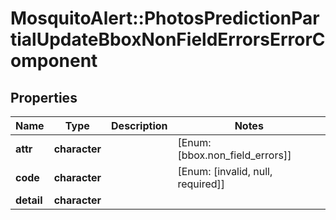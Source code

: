 # MosquitoAlert::PhotosPredictionPartialUpdateBboxNonFieldErrorsErrorComponent


## Properties
Name | Type | Description | Notes
------------ | ------------- | ------------- | -------------
**attr** | **character** |  | [Enum: [bbox.non_field_errors]] 
**code** | **character** |  | [Enum: [invalid, null, required]] 
**detail** | **character** |  | 


